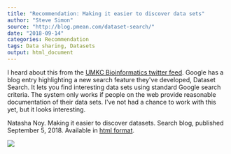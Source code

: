 ```yaml
---
title: "Recommendation: Making it easier to discover data sets"
author: "Steve Simon"
source: "http://blog.pmean.com/dataset-search/"
date: "2018-09-14"
categories: Recommendation
tags: Data sharing, Datasets
output: html_document
---
```


I heard about this from the [UMKC Bioinformatics twitter
feed](https://twitter.com/umkcbiomed?lang=en). Google has a blog entry
highlighting a new search feature they've developed, Dataset Search. It
lets you find interesting data sets using standard Google search
criteria. The system only works if people on the web provide reasonable
documentation of their data sets. I've not had a chance to work with
this yet, but it looks interesting.

<!---More--->

Natasha Noy. Making it easier to discover datasets. Search blog,
published September 5, 2018. Available in [html
format](https://www.blog.google/products/search/making-it-easier-discover-datasets/amp/).

![](http://www.pmean.com/images/images/18/dataset-search01.png)




